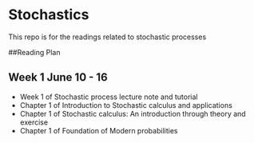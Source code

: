 # Stochastics
This repo is for the readings related to stochastic processes

##Reading Plan

## Week 1 June 10 - 16

 - Week 1 of Stochastic process lecture note and tutorial 
 - Chapter 1 of Introduction to Stochastic calculus and applications
 - Chapter 1 of Stochastic calculus: An introduction through theory and exercise
 - Chapter 1 of Foundation of Modern probabilities
 
 